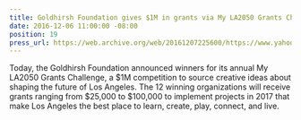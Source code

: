 ```yaml
---
title: Goldhirsh Foundation gives $1M in grants via My LA2050 Grants Challenge
date: 2016-12-06 11:00:00 -08:00
position: 19
press_url: https://web.archive.org/web/20161207225600/https://www.yahoo.com/news/goldhirsh-foundation-gives-1m-grants-via-la2050-grants-210100907.html
---
```


Today, the Goldhirsh Foundation announced winners for its annual My LA2050 Grants Challenge, a $1M competition to source creative ideas about shaping the future of Los Angeles. The 12 winning organizations will receive grants ranging from $25,000 to $100,000 to implement projects in 2017 that make Los Angeles the best place to learn, create, play, connect, and live.

